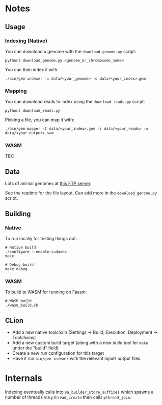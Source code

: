 # Notes

## Usage

### Indexing (Native)

You can download a genome with the `download_genome.py` script:

```
python3 download_genome.py <genome_or_chromosome_name>
```

You can then index it with

```
./bin/gem-indexer -i data/<your_genome> -o data/<your_index>.gem
```

### Mapping

You can download reads to index using the `download_reads.py` script:

```
python3 download_reads.py
```

Picking a file, you can map it with:

```
./bin/gem-mapper -I data/<your_index>.gem -i data/<your_reads> -o data/<your_output>.sam
```

### WASM

TBC


## Data

Lots of animal genomes at [this FTP server](ftp://ftp-trace.ncbi.nih.gov/genomes/).

See the readme for the file layout. Can add more in the `download_genome.py` script.

## Building

### Native

To run locally for testing things out:

```
# Native build
./configure --enable-cuda=no
make

# Debug build
make debug
```

### WASM

To build to WASM for running on Faasm:

```
# WASM build
./wasm_build.sh
```

## CLion

- Add a new native toolchain (Settings -> Build, Execution, Deployment -> Toolchains)
- Add a new custom build target (along with a new build tool for `make` under the "build" field)
- Create a new run configuration for this target
- Have it run `bin/gem-indexer` with the relevant input/ output files

# Internals

Indexing eventually calls into `sa_builder_store_suffixes` which spawns a number of threads via
`pthread_create` then calls `pthread_join`.
